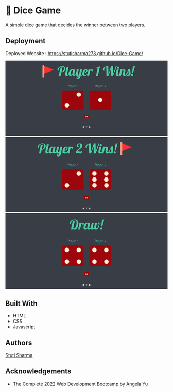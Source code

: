 # 🎲 Dice Game

A simple dice game that decides the winner between two players.

## Deployment

Deployed Website : https://stutisharma273.github.io/Dice-Game/

![Player1](./images/Player1.png)
![Player2](./images/Player2.png)
![Draw](./images/Draw.png)

## Built With
  * HTML
  * CSS
  * Javascript

## Authors

  [Stuti Sharma](https://github.com/StutiSharma273)

## Acknowledgements

  * The Complete 2022 Web Development Bootcamp by [Angela Yu](https://github.com/angelabauer)




